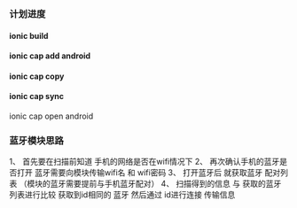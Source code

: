 ### 计划进度
#### ionic build
#### ionic cap add android
#### ionic cap copy
#### ionic cap sync

ionic cap open android

### 蓝牙模块思路
1、 首先要在扫描前知道 手机的网络是否在wifi情况下
2、 再次确认手机的蓝牙是否打开 蓝牙需要向模块传输wifi名 和 wifi密码
3、 打开蓝牙后 就获取蓝牙 配对列表 （模块的蓝牙需要提前与手机蓝牙配对）
4、 扫描得到的信息 与 获取的蓝牙列表进行比较 获取到id相同的 蓝牙 然后通过 id进行连接 传输信息

